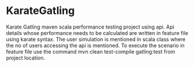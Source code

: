 # KarateGatling
Karate Gatling maven scala performance testing project using api.
Api details whose performance needs to be calculated are written in feature file using karate syntax.
The user simulation is mentioned in scala class where the no of users accessing the api is mentioned.
To execute the scenario in feature file use the command mvn clean test-compile gatling:test from project location.
